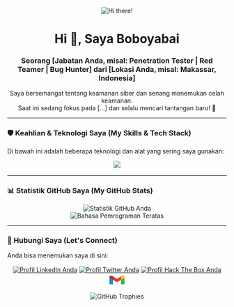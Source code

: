 <p align="center">
  <img src="[LINK_KE_GIF_ATAU_GAMBAR_HEADER_ANDA]" alt="Hi there!" width="600"/>
</p>

<div id="user-content-toc" align="center">
  <h1 align="center">Hi 👋, Saya Boboyabai</h1>
  <h3 align="center">Seorang [Jabatan Anda, misal: Penetration Tester | Red Teamer | Bug Hunter] dari [Lokasi Anda, misal: Makassar, Indonesia]</h3>
  <p align="center">
    Saya bersemangat tentang keamanan siber dan senang menemukan celah keamanan.<br/>
    Saat ini sedang fokus pada [...] dan selalu mencari tantangan baru! 🚀
  </p>
</div>

---

### 🛡️ Keahlian & Teknologi Saya (My Skills & Tech Stack)

Di bawah ini adalah beberapa teknologi dan alat yang sering saya gunakan:

<p align="center">
  <a href="https://skillicons.dev">
    <img src="https://skillicons.dev/icons?i=kali,python,bash,burpsuite,metasploit,wireshark,docker,git,linux,postman" />
  </a>
</p>

---

### 📊 Statistik GitHub Saya (My GitHub Stats)

<p align="center">
  <img src="https://github-readme-stats.vercel.app/api?username=[NAMA_PENGGUNA_GITHUB_ANDA]&show_icons=true&theme=dracula&include_all_commits=true&count_private=true" alt="Statistik GitHub Anda"/>
  <br/>
  <img src="https://github-readme-stats.vercel.app/api/top-langs/?username=[NAMA_PENGGUNA_GITHUB_ANDA]&layout=compact&langs_count=8&theme=dracula" alt="Bahasa Pemrograman Teratas"/>
</p>

---

### 🔗 Hubungi Saya (Let's Connect)

Anda bisa menemukan saya di sini:

<p align="center">
  <a href="[LINK_PROFIL_LINKEDIN_ANDA]" target="blank"><img align="center" src="https://raw.githubusercontent.com/rahuldkjain/github-profile-readme-generator/master/src/images/icons/Social/linked-in-alt.svg" alt="Profil LinkedIn Anda" height="30" width="40" /></a>
  <a href="[LINK_PROFIL_TWITTER_ANDA]" target="blank"><img align="center" src="https://raw.githubusercontent.com/rahuldkjain/github-profile-readme-generator/master/src/images/icons/Social/twitter.svg" alt="Profil Twitter Anda" height="30" width="40" /></a>
  <a href="[LINK_PROFIL_HACKTHEBOX_ATAU_PLATFORM_LAIN]" target="blank"><img align="center" src="https://www.hackthebox.com/storage/press/logos/htbelogo.svg" alt="Profil Hack The Box Anda" height="30" width="40" /></a>
  <a href="mailto:[ALAMAT_EMAIL_ANDA]" target="blank"><img align="center" src="https://raw.githubusercontent.com/rahuldkjain/github-profile-readme-generator/master/src/images/icons/Social/gmail.svg" alt="Email Anda" height="30" width="40" /></a>
</p>

<p align="center">
  <img src="https://github-profile-trophy.vercel.app/?username=[NAMA_PENGGUNA_GITHUB_ANDA]&theme=dracula&row=1&column=7" alt="GitHub Trophies"/>
</p>